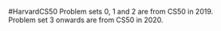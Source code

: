 #HarvardCS50
Problem sets 0, 1 and 2 are from CS50 in 2019.  
Problem set 3 onwards are from CS50 in 2020.
